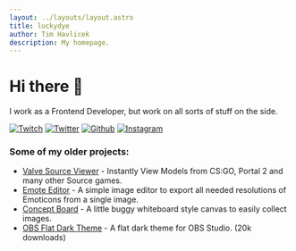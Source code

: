```yaml
---
layout: ../layouts/layout.astro
title: luckydye
author: Tim Havlicek
description: My homepage.
--- 
```



# Hi there 👋

I work as a Frontend Developer, but work on all sorts of stuff on the side.

[![Twitch](/TwitchGlitchPurple.png)](https://www.twitch.tv/luckydye)
[![Twitter](/2021-Twitter-logo-blue.png)](https://twitter.com/timh4v)
[![Github](/github-mark-white.png)](https://github.com/luckydye)
[![Instagram](/instagram.png)](https://www.instagram.com/luckydye/)


### Some of my older projects:

- [Valve Source Viewer](https://vsource-viewer.web.app/) - Instantly View Models from CS:GO, Portal 2 and many other Source games.  
- [Emote Editor](https://emote-editor.web.app/) - A simple image editor to export all needed resolutions of Emoticons from a single image.  
- [Concept Board](https://conceptpanel.web.app/) - A little buggy whiteboard style canvas to easily collect images.  
- [OBS Flat Dark Theme](https://obsproject.com/forum/resources/flat-dark-theme.616/) - A flat dark theme for OBS Studio. (20k downloads)


